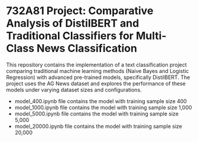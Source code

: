 # 732A81 Project: Comparative Analysis of DistilBERT and Traditional Classifiers for Multi-Class News Classification
This repository contains the implementation of a text classification project comparing traditional machine learning methods (Naive Bayes and Logistic Regression) with advanced pre-trained models, specifically DistilBERT. The project uses the AG News dataset and explores the performance of these models under varying dataset sizes and configurations.

* model_400.ipynb file contains the model with training sample size 400
* model_1000.ipynb file contains the model with training sample size 1,000
* model_5000.ipynb file contains the model with training sample size 5,000
* model_20000.ipynb file contains the model with training sample size 20,000

